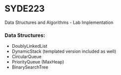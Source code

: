 # SYDE223
Data Structures and Algorithms - Lab Implementation 

### Data Structures: 
- DoublyLinkedList 
- DynamicStack (templated version included as well)
- CircularQueue 
- PriorityQueue (MaxHeap) 
- BinarySearchTree
